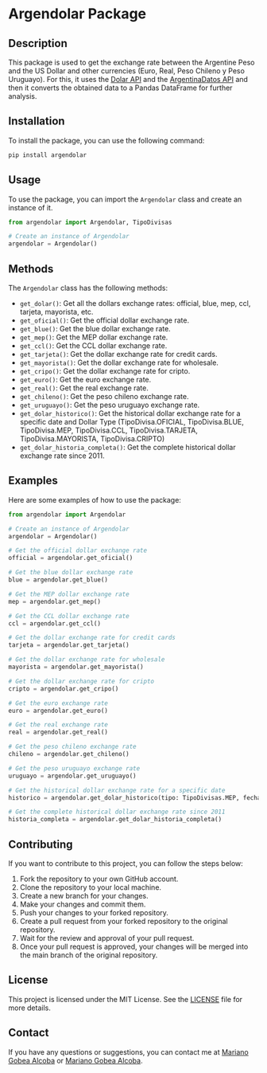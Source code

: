 # Argendolar Package

## Description

This package is used to get the exchange rate between the Argentine Peso and the US Dollar and other currencies (Euro, Real, Peso Chileno y Peso Uruguayo). For this, it uses the [Dolar API](https://dolarapi.com) and the [ArgentinaDatos API](https://argentinadatos.com/docs/) and then it converts the obtained data to a Pandas DataFrame for further analysis.

## Installation

To install the package, you can use the following command:

```bash
pip install argendolar
```

## Usage

To use the package, you can import the `Argendolar` class and create an instance of it. 
 
```python
from argendolar import Argendolar, TipoDivisas

# Create an instance of Argendolar
argendolar = Argendolar()
```

## Methods

The `Argendolar` class has the following methods:

- `get_dolar()`: Get all the dollars exchange rates: official, blue, mep, ccl, tarjeta, mayorista, etc. 
- `get_oficial()`: Get the official dollar exchange rate.
- `get_blue()`: Get the blue dollar exchange rate.
- `get_mep()`: Get the MEP dollar exchange rate.
- `get_ccl()`: Get the CCL dollar exchange rate.
- `get_tarjeta()`: Get the dollar exchange rate for credit cards.
- `get_mayorista()`: Get the dollar exchange rate for wholesale.
- `get_cripo()`: Get the dollar exchange rate for cripto.
- `get_euro()`: Get the euro exchange rate.
- `get_real()`: Get the real exchange rate.
- `get_chileno()`: Get the peso chileno exchange rate.
- `get_uruguayo()`: Get the peso uruguayo exchange rate.
- `get_dolar_historico()`: Get the historical dollar exchange rate for a specific date and Dollar Type (TipoDivisa.OFICIAL, TipoDivisa.BLUE, TipoDivisa.MEP, TipoDivisa.CCL, TipoDivisa.TARJETA, TipoDivisa.MAYORISTA, TipoDivisa.CRIPTO)
- `get_dolar_historia_completa()`: Get the complete historical dollar exchange rate since 2011.

## Examples

Here are some examples of how to use the package:

```python
from argendolar import Argendolar

# Create an instance of Argendolar
argendolar = Argendolar()

# Get the official dollar exchange rate
official = argendolar.get_oficial()

# Get the blue dollar exchange rate
blue = argendolar.get_blue()

# Get the MEP dollar exchange rate
mep = argendolar.get_mep()

# Get the CCL dollar exchange rate
ccl = argendolar.get_ccl()

# Get the dollar exchange rate for credit cards
tarjeta = argendolar.get_tarjeta()

# Get the dollar exchange rate for wholesale
mayorista = argendolar.get_mayorista()

# Get the dollar exchange rate for cripto
cripto = argendolar.get_cripo()

# Get the euro exchange rate
euro = argendolar.get_euro()

# Get the real exchange rate
real = argendolar.get_real()

# Get the peso chileno exchange rate
chileno = argendolar.get_chileno()

# Get the peso uruguayo exchange rate
uruguayo = argendolar.get_uruguayo()

# Get the historical dollar exchange rate for a specific date
historico = argendolar.get_dolar_historico(tipo: TipoDivisas.MEP, fecha='2022-01-01')

# Get the complete historical dollar exchange rate since 2011
historia_completa = argendolar.get_dolar_historia_completa()
```

## Contributing

If you want to contribute to this project, you can follow the steps below:

1. Fork the repository to your own GitHub account.
2. Clone the repository to your local machine.
3. Create a new branch for your changes.
4. Make your changes and commit them.
5. Push your changes to your forked repository.
6. Create a pull request from your forked repository to the original repository.
7. Wait for the review and approval of your pull request.
8. Once your pull request is approved, your changes will be merged into the main branch of the original repository.

## License

This project is licensed under the MIT License. See the [LICENSE](LICENSE) file for more details.

## Contact

If you have any questions or suggestions, you can contact me at [Mariano Gobea Alcoba](mailto:gobeamariano@gmail.com) or [Mariano Gobea Alcoba](https://www.linkedin.com/in/mariano-gobea-alcoba/).